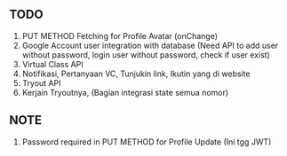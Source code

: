 ## TODO
1. PUT METHOD Fetching for Profile Avatar (onChange)
2. Google Account user integration with database (Need API to add user without password, login user without password, check if user exist)
3. Virtual Class API
4. Notifikasi, Pertanyaan VC, Tunjukin link, Ikutin yang di website
5. Tryout API
6. Kerjain Tryoutnya, (Bagian integrasi state semua nomor)

## NOTE
1. Password required in PUT METHOD for Profile Update (Ini tgg JWT)